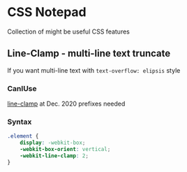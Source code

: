 # CSS Notepad
Collection of might be useful CSS features

## Line-Clamp - multi-line text truncate
If you want multi-line text with `text-overflow: elipsis` style

### CanIUse
[line-clamp](https://caniuse.com/css-line-clamp) at Dec. 2020 prefixes needed

### Syntax
```CSS
.element {
    display: -webkit-box;
    -webkit-box-orient: vertical;
    -webkit-line-clamp: 2;
}
```
